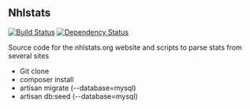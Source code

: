 ## Nhlstats

[![Build Status](https://travis-ci.org/pelletiermaxime/nhlstats.org.png?branch=master)](https://travis-ci.org/pelletiermaxime/nhlstats.org)
[![Dependency Status](https://www.versioneye.com/user/projects/52bd1364ec1375b76c000056/badge.png)](https://www.versioneye.com/user/projects/52bd1364ec1375b76c000056)

Source code for the nhlstats.org website and scripts to parse stats from several sites

* Git clone
* composer install
* artisan migrate (--database=mysql)
* artisan db:seed (--database=mysql)

